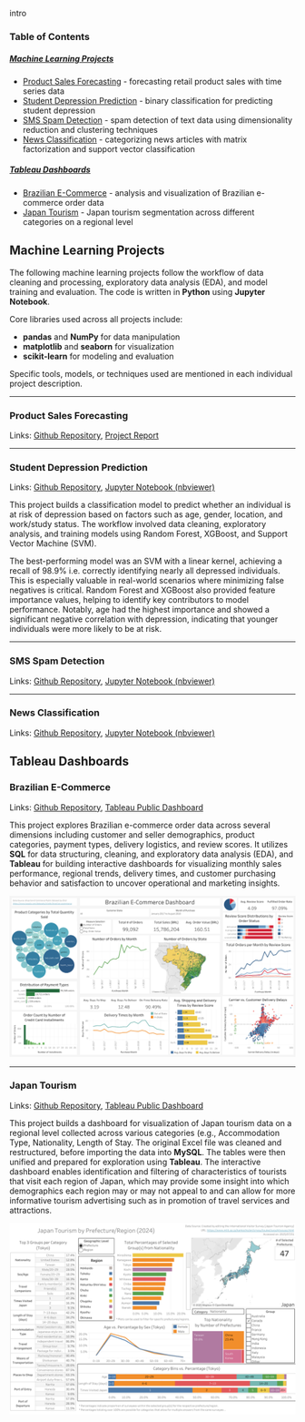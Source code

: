 intro

### Table of Contents
##### [Machine Learning Projects](#machine-learning-projects)
  - [Product Sales Forecasting](#product-sales-forecasting) - forecasting retail product sales with time series data
  - [Student Depression Prediction](#student-depression-prediction) - binary classification for predicting student depression
  - [SMS Spam Detection](#sms-spam-detection) - spam detection of text data using dimensionality reduction and clustering techniques
  - [News Classification](#news-classification) - categorizing news articles with matrix factorization and support vector classification

##### [Tableau Dashboards](#tableau-dashboards)
  - [Brazilian E-Commerce](#brazilian-e-commerce) - analysis and visualization of Brazilian e-commerce order data 
  - [Japan Tourism](#japan-tourism) - Japan tourism segmentation across different categories on a regional level

## Machine Learning Projects

The following machine learning projects follow the workflow of data cleaning and processing, exploratory data analysis (EDA), and model training and evaluation. The code is written in **Python** using **Jupyter Notebook**.

Core libraries used across all projects include:
- **pandas** and **NumPy** for data manipulation
- **matplotlib** and **seaborn** for visualization
- **scikit-learn** for modeling and evaluation

Specific tools, models, or techniques used are mentioned in each individual project description.

***

### Product Sales Forecasting
Links: <a href="https://github.com/isaacjeon/product_sales_forecasting" target="_blank">Github Repository</a>, <a href="https://isaacjeon.github.io/portfolio/assets/sales_forecasting_report.pdf" target="_blank">Project Report</a><br>

***

### Student Depression Prediction
Links: <a href="https://github.com/isaacjeon/depression-prediction" target="_blank">Github Repository</a>, <a href="https://nbviewer.org/github/isaacjeon/depression-prediction/blob/main/depression-prediction.ipynb" target="_blank">Jupyter Notebook (nbviewer)</a><br>

This project builds a classification model to predict whether an individual is at risk of depression based on factors such as age, gender, location, and work/study status. The workflow involved data cleaning, exploratory analysis, and training models using Random Forest, XGBoost, and Support Vector Machine (SVM).

The best-performing model was an SVM with a linear kernel, achieving a recall of 98.9% i.e. correctly identifying nearly all depressed individuals. This is especially valuable in real-world scenarios where minimizing false negatives is critical. Random Forest and XGBoost also provided feature importance values, helping to identify key contributors to model performance. Notably, age had the highest importance and showed a significant negative correlation with depression, indicating that younger individuals were more likely to be at risk.

***

### SMS Spam Detection
Links: <a href="https://github.com/isaacjeon/spam_detection" target="_blank">Github Repository</a>, <a href="https://nbviewer.org/github/isaacjeon/spam_detection/blob/main/sms-spam-detection.ipynb" target="_blank">Jupyter Notebook (nbviewer)</a><br>

***

### News Classification
Links: <a href="https://github.com/isaacjeon/news_classification" target="_blank">Github Repository</a>, <a href="https://nbviewer.org/github/isaacjeon/news_classification/blob/main/bbc-news-classification-nmf-and-linearsvc.ipynb" target="_blank">Jupyter Notebook (nbviewer)</a><br>


## Tableau Dashboards

### Brazilian E-Commerce
Links: <a href="https://github.com/isaacjeon/brazilian_ecommerce" target="_blank">Github Repository</a>, <a href="https://public.tableau.com/views/BrazilianE-Commerce_17547219521680/Dashboard1?:language=en-US&publish=yes&:sid=&:redirect=auth&:display_count=n&:origin=viz_share_link" target="_blank">Tableau Public Dashboard</a><br>

This project explores Brazilian e-commerce order data across several dimensions including customer and seller demographics, product categories, payment types, delivery logistics, and review scores. It utilizes **SQL** for data structuring, cleaning, and exploratory data analysis (EDA), and **Tableau** for building interactive dashboards for visualizing monthly sales performance, regional trends, delivery times, and customer purchasing behavior and satisfaction to uncover operational and marketing insights.

![](/assets/brazilian_ecommerce_dashboard.png)

***

### Japan Tourism
Links: <a href="https://github.com/isaacjeon/japan-tourism-segmentation" target="_blank">Github Repository</a>, <a href="https://public.tableau.com/views/JapanTourismbyPrefectureRegion/Dashboard?:language=en-US&publish=yes&:sid=&:redirect=auth&:display_count=n&:origin=viz_share_link" target="_blank">Tableau Public Dashboard</a><br>

This project builds a dashboard for visualization of Japan tourism data on a regional level collected across various categories (e.g., Accommodation Type, Nationality, Length of Stay. The original Excel file was cleaned and restructured, before importing the data into **MySQL**. The tables were then unified and prepared for exploration using **Tableau**. The interactive dashboard enables identification and filtering of characteristics of tourists that visit each region of Japan, which may provide some insight into which demographics each region may or may not appeal to and can allow for more informative tourism advertising such as in promotion of travel services and attractions.

![](/assets/japan_tourism_dashboard.png)
